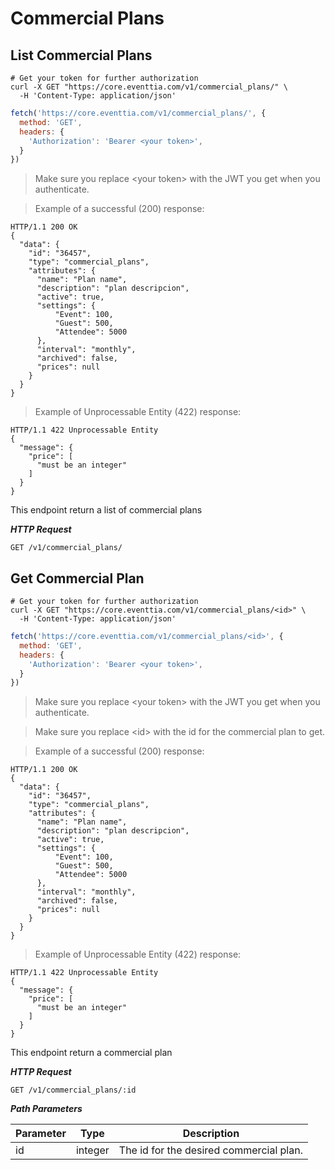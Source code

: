 # Commercial Plans

## List Commercial Plans

```shell
# Get your token for further authorization
curl -X GET "https://core.eventtia.com/v1/commercial_plans/" \
  -H 'Content-Type: application/json'
```

```javascript
fetch('https://core.eventtia.com/v1/commercial_plans/', {
  method: 'GET',
  headers: {
    'Authorization': 'Bearer <your token>',
  }
})
```

> Make sure you replace &lt;your token&gt; with the JWT you get when you authenticate.

> Example of a successful (200) response:

```http
HTTP/1.1 200 OK
{
  "data": {
    "id": "36457",
    "type": "commercial_plans",
    "attributes": {
      "name": "Plan name",
      "description": "plan descripcion",
      "active": true,
      "settings": {
          "Event": 100,
          "Guest": 500,
          "Attendee": 5000
      },
      "interval": "monthly",
      "archived": false,
      "prices": null
    }
  }
}
```

> Example of Unprocessable Entity (422) response:

```http
HTTP/1.1 422 Unprocessable Entity
{
  "message": {
    "price": [
      "must be an integer"
    ]
  }
}
```

This endpoint return a list of commercial plans

***HTTP Request***

`GET /v1/commercial_plans/`

## Get Commercial Plan

```shell
# Get your token for further authorization
curl -X GET "https://core.eventtia.com/v1/commercial_plans/<id>" \
  -H 'Content-Type: application/json'
```

```javascript
fetch('https://core.eventtia.com/v1/commercial_plans/<id>', {
  method: 'GET',
  headers: {
    'Authorization': 'Bearer <your token>',
  }
})
```

> Make sure you replace &lt;your token&gt; with the JWT you get when you authenticate.

> Make sure you replace &lt;id&gt; with the id for the commercial plan to get.

> Example of a successful (200) response:

```http
HTTP/1.1 200 OK
{
  "data": {
    "id": "36457",
    "type": "commercial_plans",
    "attributes": {
      "name": "Plan name",
      "description": "plan descripcion",
      "active": true,
      "settings": {
          "Event": 100,
          "Guest": 500,
          "Attendee": 5000
      },
      "interval": "monthly",
      "archived": false,
      "prices": null
    }
  }
}
```

> Example of Unprocessable Entity (422) response:

```http
HTTP/1.1 422 Unprocessable Entity
{
  "message": {
    "price": [
      "must be an integer"
    ]
  }
}
```

This endpoint return a commercial plan

***HTTP Request***

`GET /v1/commercial_plans/:id`

***Path Parameters***

Parameter | Type | Description
--------- | ---- | -----------
id | integer | The id for the desired commercial plan.
